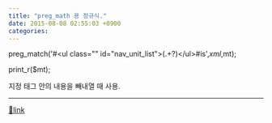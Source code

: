 ```yaml
---
title: "preg_math 용 정규식."
date: 2015-08-08 02:55:03 +0900
categories: 
---
```

  

preg_match('#&lt;ul class="" id="nav_unit_list"&gt;(.+?)&lt;/ul&gt;#is',$xml,$mt);

print_r($mt);



  


지정 태그 안의 내용을 빼내열 때 사용.





  ***
[🔗link](http://www.mins01.com/mh/tech/read/957)